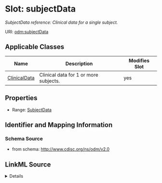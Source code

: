 # Slot: subjectData


_SubjectData reference: Clinical data for a single subject._



URI: [odm:subjectData](http://www.cdisc.org/ns/odm/v2.0/subjectData)



<!-- no inheritance hierarchy -->




## Applicable Classes

| Name | Description | Modifies Slot |
| --- | --- | --- |
[ClinicalData](ClinicalData.md) | Clinical data for 1 or more subjects. |  yes  |







## Properties

* Range: [SubjectData](SubjectData.md)





## Identifier and Mapping Information







### Schema Source


* from schema: http://www.cdisc.org/ns/odm/v2.0




## LinkML Source

<details>
```yaml
name: subjectData
description: 'SubjectData reference: Clinical data for a single subject.'
from_schema: http://www.cdisc.org/ns/odm/v2.0
rank: 1000
alias: subjectData
domain_of:
- ClinicalData
range: SubjectData

```
</details>